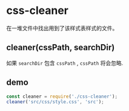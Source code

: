 # css-cleaner
在一堆文件中找出用到了该样式表样式的文件。
## cleaner(cssPath, searchDir)
如果 `searchDir` 包含 `cssPath` , `cssPath` 将会忽略.
## demo
```js
const cleaner = require('./css-cleaner');
cleaner('src/css/style.css', 'src');
```